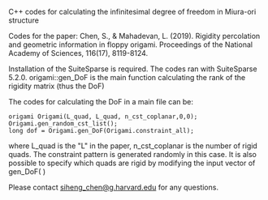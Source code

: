 C++ codes for calculating the infinitesimal degree of freedom in Miura-ori structure

Codes for the paper:
Chen, S., & Mahadevan, L. (2019). Rigidity percolation and geometric information
in floppy origami. Proceedings of the National Academy of Sciences, 116(17), 8119-8124.


Installation of the SuiteSparse is required. The codes ran with SuiteSparse 5.2.0.
origami::gen_DoF is the main function calculating the rank of the rigidity matrix (thus the DoF)

The codes for calculating the DoF in a main file can be:

    origami Origami(L_quad, L_quad, n_cst_coplanar,0,0);
    Origami.gen_random_cst_list();
    long dof = Origami.gen_DoF(Origami.constraint_all);
    
where L_quad is the "L" in the paper, n_cst_coplanar is the number of rigid quads. The constraint pattern is generated randomly in this case.
It is also possible to specify which quads are rigid by modifying the input vector of gen_DoF( )


Please contact siheng_chen@g.harvard.edu for any questions.
